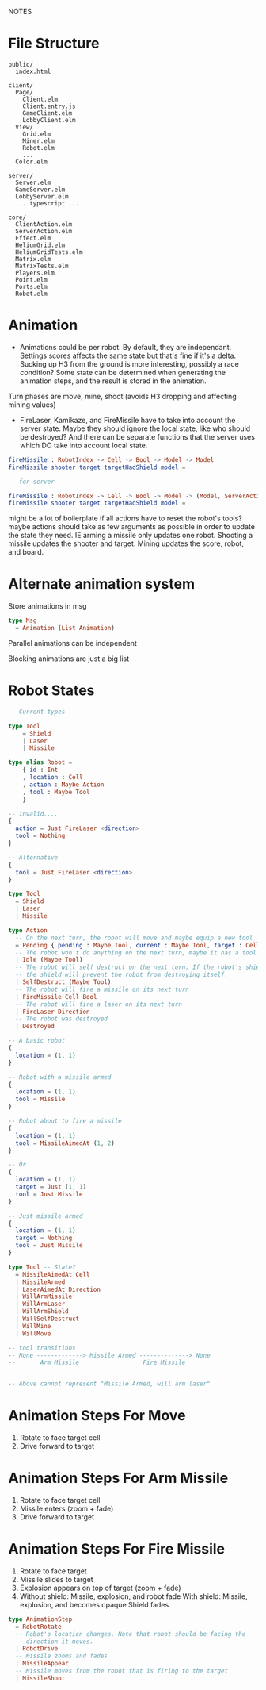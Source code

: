 NOTES

# File Structure

```
public/
  index.html

client/
  Page/
    Client.elm
    Client.entry.js
    GameClient.elm
    LobbyClient.elm
  View/
    Grid.elm
    Miner.elm
    Robot.elm
    ...
  Color.elm

server/
  Server.elm
  GameServer.elm
  LobbyServer.elm
  ... typescript ...

core/
  ClientAction.elm
  ServerAction.elm
  Effect.elm
  HeliumGrid.elm
  HeliumGridTests.elm
  Matrix.elm
  MatrixTests.elm
  Players.elm
  Point.elm
  Ports.elm
  Robot.elm
```

# Animation

- Animations could be per robot. By default, they are independant. Settings scores affects the same state
  but that's fine if it's a delta. Sucking up H3 from the ground is more interesting, possibly a race condition?
  Some state can be determined when generating the animation steps, and the result is stored in the animation.

Turn phases are move, mine, shoot (avoids H3 dropping and affecting mining values)

- FireLaser, Kamikaze, and FireMissile have to take into account the server state. Maybe they should ignore the local state, like who should be destroyed? And there can be separate functions that the server uses which DO take into account local state.

```elm
fireMissile : RobotIndex -> Cell -> Bool -> Model -> Model
fireMissile shooter target targetHadShield model =

-- for server

fireMissile : RobotIndex -> Cell -> Bool -> Model -> (Model, ServerAction)
fireMissile shooter target targetHadShield model =
```

might be a lot of boilerplate if all actions have to reset the robot's tools? maybe actions should take as few arguments as possible in order to update the state they need. IE arming a missile only updates one robot. Shooting a missile updates the shooter and target. Mining updates the score, robot, and board.

# Alternate animation system

Store animations in msg

```elm
type Msg
  = Animation (List Animation)
```

Parallel animations can be independent

Blocking animations are just a big list

# Robot States

```elm
-- Current types

type Tool
    = Shield
    | Laser
    | Missile

type alias Robot =
    { id : Int
    , location : Cell
    , action : Maybe Action
    , tool : Maybe Tool
    }

-- invalid....
{
  action = Just FireLaser <direction>
  tool = Nothing
}

-- Alternative
{
  tool = Just FireLaser <direction>
}

type Tool
  = Shield
  | Laser
  | Missile

type Action
  -- On the next turn, the robot will move and maybe equip a new tool
  = Pending { pending : Maybe Tool, current : Maybe Tool, target : Cell }
  -- The robot won't do anything on the next turn, maybe it has a tool equiped.
  | Idle (Maybe Tool)
  -- The robot will self destruct on the next turn. If the robot's shield is active,
  -- the shield will prevent the robot from destroying itself.
  | SelfDestruct (Maybe Tool)
  -- The robot will fire a missile on its next turn
  | FireMissile Cell Bool
  -- The robot will fire a laser on its next turn
  | FireLaser Direction
  -- The robot was destroyed
  | Destroyed

-- A basic robot
{
  location = (1, 1)
}

-- Robot with a missile armed
{
  location = (1, 1)
  tool = Missile
}

-- Robot about to fire a missile
{
  location = (1, 1)
  tool = MissileAimedAt (1, 2)
}

-- Or
{
  location = (1, 1)
  target = Just (1, 1)
  tool = Just Missile
}

-- Just missile armed
{
  location = (1, 1)
  target = Nothing
  tool = Just Missile
}

type Tool -- State?
  = MissileAimedAt Cell
  | MissileArmed
  | LaserAimedAt Direction
  | WillArmMissile
  | WillArmLaser
  | WillArmShield
  | WillSelfDestruct
  | WillMine
  | WillMove

-- tool transitions
-- None -------------> Missile Armed --------------> None
--       Arm Missile                  Fire Missile


-- Above cannot represent "Missile Armed, will arm laser"
```

# Animation Steps For Move

1. Rotate to face target cell
2. Drive forward to target

# Animation Steps For Arm Missile

1. Rotate to face target cell
2. Missile enters (zoom + fade)
3. Drive forward to target

# Animation Steps For Fire Missile

1. Rotate to face target
2. Missile slides to target
3. Explosion appears on top of target (zoom + fade)
4. Without shield: Missile, explosion, and robot fade
   With shield: Missile, explosion, and becomes opaque
   Shield fades

```elm
type AnimationStep
  = RobotRotate
  -- Robot's location changes. Note that robot should be facing the
  -- direction it moves.
  | RobotDrive
  -- Missile zooms and fades
  | MissileAppear
  -- Missile moves from the robot that is firing to the target
  | MissileShoot
```
